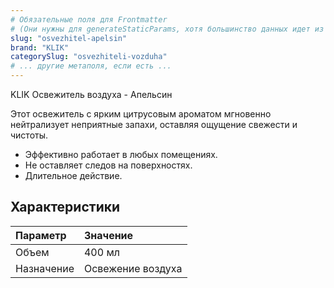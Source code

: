 ```yaml
---
# Обязательные поля для Frontmatter
# (Они нужны для generateStaticParams, хотя большинство данных идет из JSON)
slug: "osvezhitel-apelsin" 
brand: "KLIK"
categorySlug: "osvezhiteli-vozduha"
# ... другие метаполя, если есть ...
--- 
```


KLIK Освежитель воздуха - Апельсин

Этот освежитель с ярким цитрусовым ароматом мгновенно нейтрализует неприятные запахи, оставляя ощущение свежести и чистоты.

* Эффективно работает в любых помещениях.
* Не оставляет следов на поверхностях.
* Длительное действие.

## Характеристики

| Параметр | Значение |
| :--- | :--- |
| Объем | 400 мл |
| Назначение | Освежение воздуха |